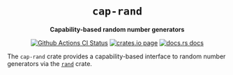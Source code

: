 <div align="center">
  <h1><code>cap-rand</code></h1>

  <p>
    <strong>Capability-based random number generators</strong>
  </p>

  <p>
    <a href="https://github.com/bytecodealliance/cap-std/actions?query=workflow%3ACI"><img src="https://github.com/bytecodealliance/cap-std/workflows/CI/badge.svg" alt="Github Actions CI Status" /></a>
    <a href="https://crates.io/crates/cap-rand"><img src="https://img.shields.io/crates/v/cap-rand.svg" alt="crates.io page" /></a>
    <a href="https://docs.rs/cap-rand"><img src="https://docs.rs/cap-rand/badge.svg" alt="docs.rs docs" /></a>
  </p>
</div>

The `cap-rand` crate provides a capability-based interface to random number
generators via the [`rand`] crate.

[`rand`]: https://crates.io/crates/rand
